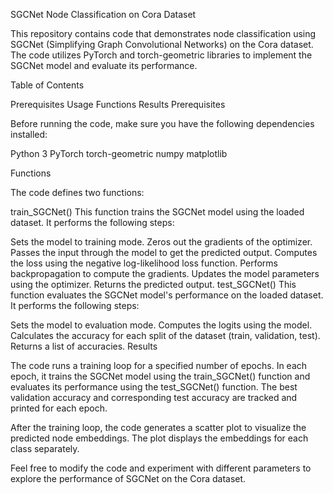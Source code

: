 SGCNet Node Classification on Cora Dataset

This repository contains code that demonstrates node classification using SGCNet (Simplifying Graph Convolutional Networks) on the Cora dataset. The code utilizes PyTorch and torch-geometric libraries to implement the SGCNet model and evaluate its performance.

Table of Contents

Prerequisites
Usage
Functions
Results
Prerequisites

Before running the code, make sure you have the following dependencies installed:

Python 3
PyTorch
torch-geometric
numpy
matplotlib

Functions

The code defines two functions:

train_SGCNet()
This function trains the SGCNet model using the loaded dataset. It performs the following steps:

Sets the model to training mode.
Zeros out the gradients of the optimizer.
Passes the input through the model to get the predicted output.
Computes the loss using the negative log-likelihood loss function.
Performs backpropagation to compute the gradients.
Updates the model parameters using the optimizer.
Returns the predicted output.
test_SGCNet()
This function evaluates the SGCNet model's performance on the loaded dataset. It performs the following steps:

Sets the model to evaluation mode.
Computes the logits using the model.
Calculates the accuracy for each split of the dataset (train, validation, test).
Returns a list of accuracies.
Results

The code runs a training loop for a specified number of epochs. In each epoch, it trains the SGCNet model using the train_SGCNet() function and evaluates its performance using the test_SGCNet() function. The best validation accuracy and corresponding test accuracy are tracked and printed for each epoch.

After the training loop, the code generates a scatter plot to visualize the predicted node embeddings. The plot displays the embeddings for each class separately.

Feel free to modify the code and experiment with different parameters to explore the performance of SGCNet on the Cora dataset.



